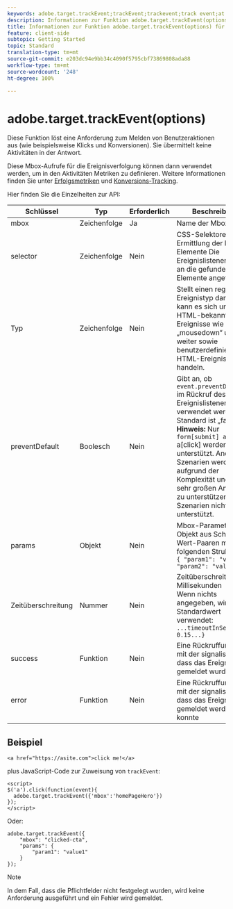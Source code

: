 ```yaml
---
keywords: adobe.target.trackEvent;trackEvent;trackevent;track event;at.js;functions;function;preventDefault;preventdefault;prevent default
description: Informationen zur Funktion adobe.target.trackEvent(options) für die JavaScript-Bibliothek von Adobe Target at.js.
title: Informationen zur Funktion adobe.target.trackEvent(options) für die JavaScript-Bibliothek von Adobe Target at.js.
feature: client-side
subtopic: Getting Started
topic: Standard
translation-type: tm+mt
source-git-commit: e203dc94e9bb34c4090f5795cbf73869808ada88
workflow-type: tm+mt
source-wordcount: '248'
ht-degree: 100%

---
```



# adobe.target.trackEvent(options)

Diese Funktion löst eine Anforderung zum Melden von Benutzeraktionen aus (wie beispielsweise Klicks und Konversionen). Sie übermittelt keine Aktivitäten in der Antwort.

Diese Mbox-Aufrufe für die Ereignisverfolgung können dann verwendet werden, um in den Aktivitäten Metriken zu definieren. Weitere Informationen finden Sie unter [Erfolgsmetriken](../../c-activities/r-success-metrics/success-metrics.md#reference_D011575C85DA48E989A244593D9B9924) und [Konversions-Tracking](../../c-implementing-target/c-implementing-target-for-client-side-web/how-to-deployatjs/implementing-target-without-a-tag-manager.md#task_E85D2F64FEB84201A594F2288FABF053).

Hier finden Sie die Einzelheiten zur API:

| Schlüssel | Typ | Erforderlich | Beschreibung |
|--- |--- |--- |--- |
| mbox | Zeichenfolge | Ja | Name der Mbox |
| selector | Zeichenfolge | Nein | CSS-Selektoren für die Ermittlung der HTML-Elemente Die Ereignislistener werden an die gefundenen Elemente angefügt.. |
| Typ | Zeichenfolge | Nein | Stellt einen registrierten Ereignistyp dar. Dabei kann es sich um HTML-bekannte Ereignisse wie „click“, „mousedown“ und so weiter sowie benutzerdefinierte HTML-Ereignisse handeln. |
| preventDefault | Boolesch | Nein | Gibt an, ob `event.preventDefault()` im Rückruf des Ereignislisteners verwendet werden soll. Standard ist „false“.<br>**Hinweis:** Nur `form[submit] and `a[click] werden unterstützt. Andere Szenarien werden aufgrund der Komplexität und der sehr großen Anzahl an zu unterstützenden Szenarien nicht unterstützt. |
| params | Objekt | Nein | Mbox-Parameter Ein Objekt aus Schlüssel-Wert-Paaren mit der folgenden Struktur:<br>`{ "param1": "value1", "param2": "value2"}` |
| Zeitüberschreitung | Nummer | Nein | Zeitüberschreitung in Millisekunden<br>Wenn nichts angegeben, wird der Standardwert verwendet:<br>`...timeoutInSeconds: 0.15...}` |
| success | Funktion | Nein | Eine Rückruffunktion, mit der signalisiert wird, dass das Ereignis gemeldet wurde |
| error | Funktion | Nein | Eine Rückruffunktion, mit der signalisiert wird, dass das Ereignis nicht gemeldet werden konnte |

## Beispiel

```
<a href="https://asite.com">click me!</a> 
```

plus JavaScript-Code zur Zuweisung von `trackEvent`:

```
<script> 
$('a').click(function(event){ 
  adobe.target.trackEvent({'mbox':'homePageHero'}) 
}); 
</script> 
```

Oder:

```
adobe.target.trackEvent({ 
    "mbox": "clicked-cta", 
    "params": { 
        "param1": "value1" 
    } 
});
```

>[!NOTE]
>
>In dem Fall, dass die Pflichtfelder nicht festgelegt wurden, wird keine Anforderung ausgeführt und ein Fehler wird gemeldet.
